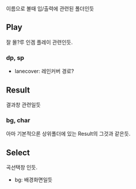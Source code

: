이름으로 볼때 입/출력에 관련된 폴더인듯

## Play
잘 몰?루 인겜 플레이 관련인듯.
### dp, sp
- lanecover: 레인커버 경로?

## Result
결과창 관련일듯
### bg, char
아마 기본적으론 상위폴더에 있는 Result의 그것과 같은듯.


## Select
곡선택창 인듯.
- bg: 배경화면일듯